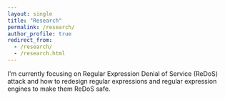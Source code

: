 ```yaml
---
layout: single
title: "Research"
permalink: /research/
author_profile: true
redirect_from: 
  - /research/
  - /research.html
---
```


I'm currently focusing on Regular Expression Denial of Service (ReDoS) attack and how to redesign regular expressions and regular expression engines to make them ReDoS safe.

